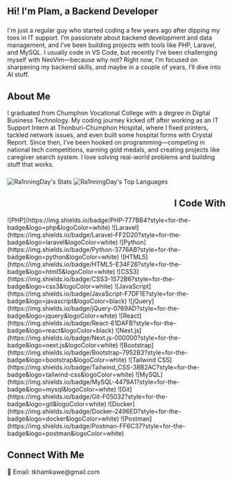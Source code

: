 <h2 align="left">Hi! I'm Plam, a Backend Developer</h2>

###

<p align="left">I'm just a regular guy who started coding a few years ago after dipping my toes in IT support. I’m passionate about backend development and data management, and I’ve been building projects with tools like PHP, Laravel, and MySQL. I usually code in VS Code, but recently I’ve been challenging myself with NeoVim—because why not? Right now, I’m focused on sharpening my backend skills, and maybe in a couple of years, I’ll dive into AI stuff.</p>

###

<h2 align="left">About Me</h2>
<p align="left">I graduated from Chumphon Vocational College with a degree in Digital Business Technology. My coding journey kicked off after working as an IT Support Intern at Thonburi-Chumphon Hospital, where I fixed printers, tackled network issues, and even built some hospital forms with Crystal Report. Since then, I’ve been hooked on programming—competing in national tech competitions, earning gold medals, and creating projects like caregiver search system. I love solving real-world problems and building stuff that works.</p>

###

![Ra1nningDay's Stats](https://github-readme-stats.vercel.app/api?username=Ra1nningDay&theme=nord&show_icons=true&hide_border=true&count_private=true)
![Ra1nningDay's Top Languages](https://github-readme-stats.vercel.app/api/top-langs/?username=Ra1nningDay&theme=nord&show_icons=true&hide_border=true&layout=compact)

###

<h2 align="right">I Code With</h2>
<div align="left"> 
  ![PHP](https://img.shields.io/badge/PHP-777BB4?style=for-the-badge&logo=php&logoColor=white)
![Laravel](https://img.shields.io/badge/Laravel-FF2D20?style=for-the-badge&logo=laravel&logoColor=white)
![Python](https://img.shields.io/badge/Python-3776AB?style=for-the-badge&logo=python&logoColor=white)
![HTML5](https://img.shields.io/badge/HTML5-E34F26?style=for-the-badge&logo=html5&logoColor=white)
![CSS3](https://img.shields.io/badge/CSS3-1572B6?style=for-the-badge&logo=css3&logoColor=white)
![JavaScript](https://img.shields.io/badge/JavaScript-F7DF1E?style=for-the-badge&logo=javascript&logoColor=black)
![jQuery](https://img.shields.io/badge/jQuery-0769AD?style=for-the-badge&logo=jquery&logoColor=white)
![React](https://img.shields.io/badge/React-61DAFB?style=for-the-badge&logo=react&logoColor=black)
![Next.js](https://img.shields.io/badge/Next.js-000000?style=for-the-badge&logo=next.js&logoColor=white)
![Bootstrap](https://img.shields.io/badge/Bootstrap-7952B3?style=for-the-badge&logo=bootstrap&logoColor=white)
![Tailwind CSS](https://img.shields.io/badge/Tailwind_CSS-38B2AC?style=for-the-badge&logo=tailwind-css&logoColor=white)
![MySQL](https://img.shields.io/badge/MySQL-4479A1?style=for-the-badge&logo=mysql&logoColor=white)
![Git](https://img.shields.io/badge/Git-F05032?style=for-the-badge&logo=git&logoColor=white)
![Docker](https://img.shields.io/badge/Docker-2496ED?style=for-the-badge&logo=docker&logoColor=white)
![Postman](https://img.shields.io/badge/Postman-FF6C37?style=for-the-badge&logo=postman&logoColor=white)
</div>

###

<h2 align="left">Connect With Me</h2>
<p align="left">
  📧 Email: tkhamkawe@gmail.com<br>
</p>
